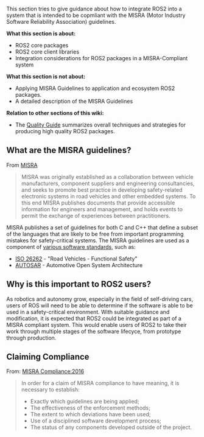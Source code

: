 This section tries to give guidance about how to integrate ROS2 into a system that is intended to be copmliant with the MISRA (Motor Industry Software Reliability Association) guidelines.

**What this section is about:**
- ROS2 core packages
- ROS2 core client libraries
- Integration considerations for ROS2 packages in a MISRA-Compliant system

**What this section is not about:**
- Applying MISRA Guidelines to application and ecosystem ROS2 packages.
- A detailed description of the MISRA Guidelines

**Relation to other sections of this wiki:**

- The [Quality Guide](https://github.com/ros2/ros2/wiki/Quality-Guide) summarizes overall techniques and strategies for producing high quality ROS2 packages.  

## What are the MISRA guidelines?

From [MISRA](https://www.misra.org.uk/Activities/MISRAC/tabid/160/Default.aspx)
> MISRA was originally established as a collaboration between vehicle manufacturers, component suppliers and engineering consultancies, and seeks to promote best practice in developing safety-related electronic systems in road vehicles and other embedded systems. To this end MISRA publishes documents that provide accessible information for engineers and management, and holds events to permit the exchange of experiences between practitioners.

MISRA publishes a set of guidelines for both C and C++ that define a subset of the languages that are likely to be free from important programming mistakes for safety-critical systems. The MISRA guidelines are used as a component of [various software standards](https://en.wikipedia.org/wiki/MISRA_C#Adoption), such as:

* [ISO 26262](https://en.wikipedia.org/wiki/ISO_26262) - "Road Vehicles - Functional Safety"
* [AUTOSAR](https://en.wikipedia.org/wiki/AUTOSAR) - Automotive Open System Architecture

## Why is this important to ROS2 users?

As robotics and autonomy grow, especially in the field of self-driving cars, users of ROS will need to be able to determine if the software is able to be used in a safety-critical environment. With suitable guidance and modification, it is expected that ROS2 could be integrated as part of a MISRA compliant system. This would enable users of ROS2 to take their work through multiple stages of the software lifecyce, from prototype through production.

## Claiming Compliance

From: [MISRA Compliance:2016](https://www.misra.org.uk/Publications/tabid/57/Default.aspx#label-comp)

> In order for a claim of MISRA compliance to have meaning, it is necessary to establish:
> * Exactly which guidelines are being applied;
> * The effectiveness of the enforcement methods;
> * The extent to which deviations have been used;
> * Use of a disciplined software development process;
> * The status of any components developed outside of the project.

